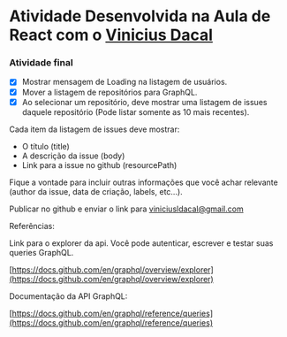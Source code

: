# Atividade Desenvolvida na Aula de React com o <a href="https://github.com/viniciusdacal"> Vinicius Dacal </a>


### Atividade final

- [x] Mostrar mensagem de Loading na listagem de usuários.
- [x] Mover a listagem de repositórios para GraphQL.
- [x] Ao selecionar um repositório, deve mostrar uma listagem de issues daquele repositório (Pode listar somente as 10 mais recentes).

Cada item da listagem de issues deve mostrar:

- O título (title)
- A descrição da issue (body)
- Link para a issue no github (resourcePath)

Fique a vontade para incluir outras informações que você achar relevante (author da issue, data de criação, labels, etc...).

Publicar no github e enviar o link para viniciusldacal@gmail.com

Referências:

Link para o explorer da api. Você pode autenticar, escrever e testar suas queries GraphQL.

[https://docs.github.com/en/graphql/overview/explorer](https://docs.github.com/en/graphql/overview/explorer)

Documentação da API GraphQL:

[https://docs.github.com/en/graphql/reference/queries](https://docs.github.com/en/graphql/reference/queries)